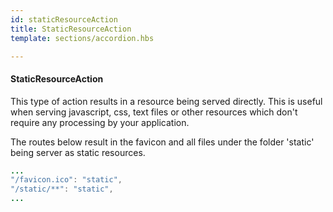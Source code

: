 ```yaml
---
id: staticResourceAction
title: StaticResourceAction
template: sections/accordion.hbs

---
```


#### StaticResourceAction

This type of action results in a resource being served directly. This is useful when serving javascript, css, text files or other resources which don't require any processing by your application.

The routes below result in the favicon and all files under the folder 'static' being server as static resources. 

```java
...
"/favicon.ico": "static",
"/static/**": "static",
...
```
